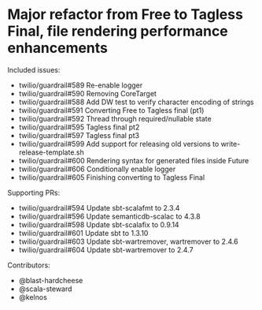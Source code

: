 Major refactor from Free to Tagless Final, file rendering performance enhancements
====

Included issues:
- twilio/guardrail#589 Re-enable logger
- twilio/guardrail#590 Removing CoreTarget
- twilio/guardrail#588 Add DW test to verify character encoding of strings
- twilio/guardrail#591 Converting Free to Tagless final (pt1)
- twilio/guardrail#592 Thread through required/nullable state
- twilio/guardrail#595 Tagless final pt2
- twilio/guardrail#597 Tagless final pt3
- twilio/guardrail#599 Add support for releasing old versions to write-release-template.sh
- twilio/guardrail#600 Rendering syntax for generated files inside Future
- twilio/guardrail#606 Conditionally enable logger
- twilio/guardrail#605 Finishing converting to Tagless Final

Supporting PRs:
- twilio/guardrail#594 Update sbt-scalafmt to 2.3.4
- twilio/guardrail#596 Update semanticdb-scalac to 4.3.8
- twilio/guardrail#598 Update sbt-scalafix to 0.9.14
- twilio/guardrail#601 Update sbt to 1.3.10
- twilio/guardrail#603 Update sbt-wartremover, wartremover to 2.4.6
- twilio/guardrail#604 Update sbt-wartremover to 2.4.7

Contributors:
- @blast-hardcheese
- @scala-steward
- @kelnos
